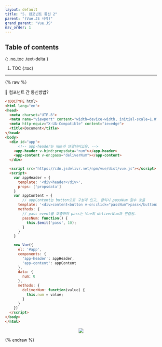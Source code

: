 ```yaml
---
layout: default
title: "5. 컴포넌트 통신 2"
parent: "(Vue.JS 시작)"
grand_parent: "Vue.JS"
nav_order: 1
---
```


## Table of contents
{: .no_toc .text-delta }

1. TOC
{:toc}

---

{% raw %}

🧸 컴포넌트 간 통신방법?

```html
<!DOCTYPE html>
<html lang="en">
<head>
  <meta charset="UTF-8">
  <meta name="viewport" content="width=device-width, initial-scale=1.0">
  <meta http-equiv="X-UA-Compatible" content="ie=edge">
  <title>Document</title>
</head>
<body>
  <div id="app">
      <!-- app-header는 num과 연결되어있음. -->
    <app-header v-bind:propsdata="num"></app-header>
    <app-content v-on:pass="deliverNum"></app-content>
  </div>

  <script src="https://cdn.jsdelivr.net/npm/vue/dist/vue.js"></script>
  <script>
    var appHeader = {
      template: '<div>header</div>',
      props: ['propsdata']
    }
    var appContent = {
        // appContent는 button으로 구성돼 있고, 클릭시 passNum 함수 호출
      template: '<div>content<button v-on:click="passNum">pass</button></div>',
      methods: {
        // pass event를 호출하며 pass는 Vue의 deliverNum과 연결됨.
        passNum: function() {
          this.$emit('pass', 10);
        }
      }
    }

    new Vue({
      el: '#app',
      components: {
        'app-header': appHeader,
        'app-content': appContent
      },
      data: {
        num: 0
      },
      methods: {
        deliverNum: function(value) {
          this.num = value;
        }
      }
    })
  </script>
</body>
</html>
```

<p align="center">
  <img src="https://taehyungs-programming-blog.github.io/blog/assets/images/vuejs/1_vuejs_start/1_vuejs_start-5-1.png"/>
</p>

{% endraw %}

